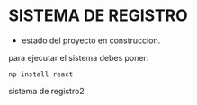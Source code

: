 <H1> SISTEMA DE REGISTRO</H1>

- estado del proyecto en construccion.

para ejecutar el sistema debes poner:

```np install react```

sistema de registro2

